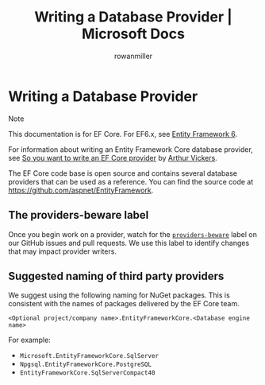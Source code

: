﻿---
title: Writing a Database Provider | Microsoft Docs
author: rowanmiller
ms.author: divega
ms.date: 10/27/2016
ms.assetid: 1165e2ec-e421-43fc-92ab-d92f9ab3c494
ms.technology: entity-framework-core
uid: core/providers/writing-a-provider
---

# Writing a Database Provider

> [!NOTE]
> This documentation is for EF Core. For EF6.x, see [Entity Framework 6](../../ef6/index.md).

For information about writing an Entity Framework Core database provider, see [So you want to write an EF Core provider](https://blog.oneunicorn.com/2016/11/11/so-you-want-to-write-an-ef-core-provider/) by [Arthur Vickers](https://github.com/ajcvickers).

The EF Core code base is open source and contains several database providers that can be used as a reference. You can find the source code at https://github.com/aspnet/EntityFramework.

## The providers-beware label

Once you begin work on a provider, watch for the [`providers-beware`](https://github.com/aspnet/EntityFramework/labels/providers-beware) label on our GitHub issues and pull requests. We use this label to identify changes that may impact provider writers.

## Suggested naming of third party providers

We suggest using the following naming for NuGet packages. This is consistent with the names of packages delivered by the EF Core team.

`<Optional project/company name>.EntityFrameworkCore.<Database engine name>`

For example:
* `Microsoft.EntityFrameworkCore.SqlServer`
* `Npgsql.EntityFrameworkCore.PostgreSQL`
* `EntityFrameworkCore.SqlServerCompact40`

